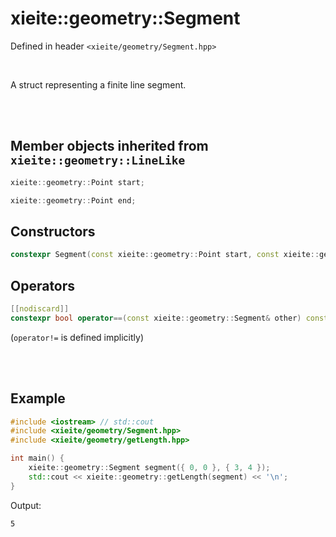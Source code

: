 # xieite::geometry::Segment
Defined in header `<xieite/geometry/Segment.hpp>`

<br/>

A struct representing a finite line segment.

<br/><br/>

## Member objects inherited from `xieite::geometry::LineLike`
```cpp
xieite::geometry::Point start;
```
```cpp
xieite::geometry::Point end;
```

## Constructors
```cpp
constexpr Segment(const xieite::geometry::Point start, const xieite::geometry::Point end) noexcept;
```

## Operators
```cpp
[[nodiscard]]
constexpr bool operator==(const xieite::geometry::Segment& other) const noexcept;
```
(`operator!=` is defined implicitly)


<br/><br/>

## Example
```cpp
#include <iostream> // std::cout
#include <xieite/geometry/Segment.hpp>
#include <xieite/geometry/getLength.hpp>

int main() {
	xieite::geometry::Segment segment({ 0, 0 }, { 3, 4 });
	std::cout << xieite::geometry::getLength(segment) << '\n';
}
```
Output:
```
5
```
